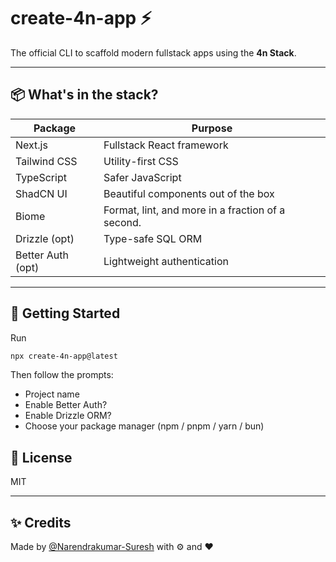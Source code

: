 # create-4n-app ⚡

The official CLI to scaffold modern fullstack apps using the **4n Stack**.

---

## 📦 What's in the stack?

| Package        | Purpose                              |
|----------------|--------------------------------------|
| Next.js        | Fullstack React framework            |
| Tailwind CSS   | Utility-first CSS                    |
| TypeScript     | Safer JavaScript                    |
| ShadCN UI      | Beautiful components out of the box |
| Biome      | Format, lint, and more in a fraction of a second.   |
| Drizzle (opt)  | Type-safe SQL ORM                   |
| Better Auth (opt)| Lightweight authentication         |

---

## 🚀 Getting Started

Run
```bash
npx create-4n-app@latest
```

Then follow the prompts:
- Project name
- Enable Better Auth?
- Enable Drizzle ORM?
- Choose your package manager (npm / pnpm / yarn / bun)

## 📝 License
MIT

---

## ✨ Credits
Made by [@Narendrakumar-Suresh](https://github.com/Narendrakumar-Suresh) with ⚙ and ❤️
